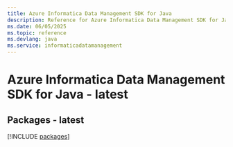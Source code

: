 ```yaml
---
title: Azure Informatica Data Management SDK for Java
description: Reference for Azure Informatica Data Management SDK for Java
ms.date: 06/05/2025
ms.topic: reference
ms.devlang: java
ms.service: informaticadatamanagement
---
```

# Azure Informatica Data Management SDK for Java - latest
## Packages - latest
[!INCLUDE [packages](informatica-data-management-index.md)]